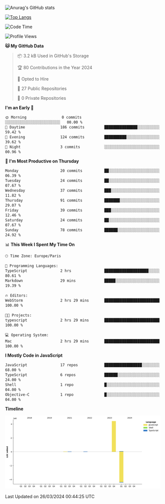 ![Anurag's GitHub stats](https://github-readme-stats.vercel.app/api?username=sufiane&theme=dark&show_icons=true&count_private=true)


[![Top Langs](https://github-readme-stats.vercel.app/api/top-langs/?username=sufiane&layout=compact)](https://github.com/anuraghazra/github-readme-stats)

<!--START_SECTION:waka-->
![Code Time](http://img.shields.io/badge/Code%20Time-1%2C021%20hrs%2018%20mins-blue)

![Profile Views](http://img.shields.io/badge/Profile%20Views-0-blue)

**🐱 My GitHub Data** 

> 📦 3.2 kB Used in GitHub's Storage 
 > 
> 🏆 80 Contributions in the Year 2024
 > 
> 💼 Opted to Hire
 > 
> 📜 27 Public Repositories 
 > 
> 🔑 0 Private Repositories 
 > 
**I'm an Early 🐤** 

```text
🌞 Morning                0 commits           ░░░░░░░░░░░░░░░░░░░░░░░░░   00.00 % 
🌆 Daytime                186 commits         ███████████████░░░░░░░░░░   59.42 % 
🌃 Evening                124 commits         ██████████░░░░░░░░░░░░░░░   39.62 % 
🌙 Night                  3 commits           ░░░░░░░░░░░░░░░░░░░░░░░░░   00.96 % 
```
📅 **I'm Most Productive on Thursday** 

```text
Monday                   20 commits          ██░░░░░░░░░░░░░░░░░░░░░░░   06.39 % 
Tuesday                  24 commits          ██░░░░░░░░░░░░░░░░░░░░░░░   07.67 % 
Wednesday                37 commits          ███░░░░░░░░░░░░░░░░░░░░░░   11.82 % 
Thursday                 91 commits          ███████░░░░░░░░░░░░░░░░░░   29.07 % 
Friday                   39 commits          ███░░░░░░░░░░░░░░░░░░░░░░   12.46 % 
Saturday                 24 commits          ██░░░░░░░░░░░░░░░░░░░░░░░   07.67 % 
Sunday                   78 commits          ██████░░░░░░░░░░░░░░░░░░░   24.92 % 
```


📊 **This Week I Spent My Time On** 

```text
🕑︎ Time Zone: Europe/Paris

💬 Programming Languages: 
TypeScript               2 hrs               ████████████████████░░░░░   80.61 % 
Markdown                 29 mins             █████░░░░░░░░░░░░░░░░░░░░   19.39 % 

🔥 Editors: 
WebStorm                 2 hrs 29 mins       █████████████████████████   100.00 % 

🐱‍💻 Projects: 
typescript               2 hrs 29 mins       █████████████████████████   100.00 % 

💻 Operating System: 
Mac                      2 hrs 29 mins       █████████████████████████   100.00 % 
```

**I Mostly Code in JavaScript** 

```text
JavaScript               17 repos            █████████████████░░░░░░░░   68.00 % 
TypeScript               6 repos             ██████░░░░░░░░░░░░░░░░░░░   24.00 % 
Shell                    1 repo              █░░░░░░░░░░░░░░░░░░░░░░░░   04.00 % 
Objective-C              1 repo              █░░░░░░░░░░░░░░░░░░░░░░░░   04.00 % 
```



**Timeline**

![Lines of Code chart](https://raw.githubusercontent.com/Sufiane/Sufiane/main/assets/bar_graph.png)


 Last Updated on 26/03/2024 00:44:25 UTC
<!--END_SECTION:waka-->


<!--
**Sufiane/sufiane** is a ✨ _special_ ✨ repository because its `README.md` (this file) appears on your GitHub profile.

Here are some ideas to get you started:

- 🔭 I’m currently working on ...
- 🌱 I’m currently learning ...
- 👯 I’m looking to collaborate on ...
- 🤔 I’m looking for help with ...
- 💬 Ask me about ...
- 📫 How to reach me: ...
- 😄 Pronouns: ...
- ⚡ Fun fact: ...
-->
